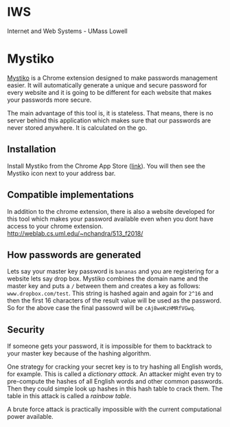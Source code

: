 # IWS
Internet and Web Systems - UMass Lowell
# Mystiko

[Mystiko](https://chrome.google.com/webstore/detail/mystiko/elgebokhcmefncfkfejmgdppipfhjgeh) is a Chrome extension designed to make passwords management easier. It will automatically generate a unique and secure password for every website and it is going to be different for each website that makes your passwords more secure.

The main advantage of this tool is, it is stateless. That means, there is no server behind this application which makes sure that our passwords are never stored anywhere. It is calculated on the go.

## Installation

Install Mystiko from the Chrome App Store ([link](https://chrome.google.com/webstore/detail/hashpass/gkmegkoiplibopkmieofaaeloldidnko)). You will then see the Mystiko icon next to your address bar.

## Compatible implementations

In addition to the chrome extension, there is also a website developed for this tool which makes your password available even when you dont have access to your chrome extension.
http://weblab.cs.uml.edu/~nchandra/513_f2018/


## How passwords are generated

Lets say your master key password is `bananas` and you are registering for a website lets say drop box. Mystiko combines the domain name and the master key and puts a `/` between them and creates a key as follows: `www.dropbox.com/test`. This string is hashed again and again for `2^16` and then the first 16 characters of the result value will be used as the password. So for the above case the final passowrd will be `cAj8weKzHMRfVGwq`.

## Security

If someone gets your password, it is impossible for them to backtrack to your master key because of the hashing algorithm.

One strategy for cracking your secret key is to try hashing all English words, for example. This is called a *dictionary attack*. An attacker might even try to pre-compute the hashes of all English words and other common passwords. Then they could simple look up hashes in this hash table to crack them. The table in this attack is called a *rainbow table*.

A brute force attack is practically impossible with the current computational power available.
